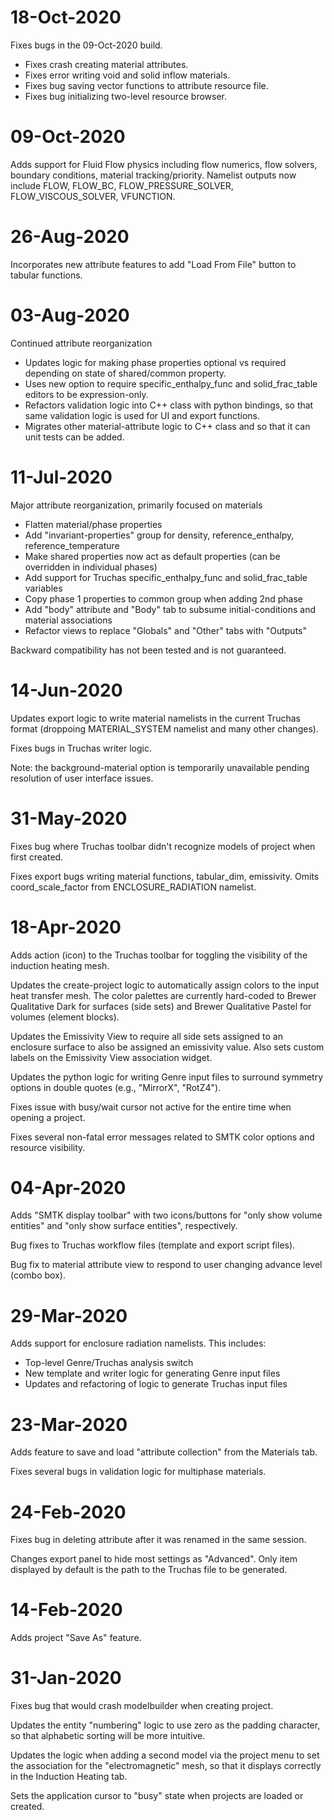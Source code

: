 # 18-Oct-2020

Fixes bugs in the 09-Oct-2020 build.

* Fixes crash creating material attributes.
* Fixes error writing void and solid inflow materials.
* Fixes bug saving vector functions to attribute resource file.
* Fixes bug initializing two-level resource browser.


# 09-Oct-2020

Adds support for Fluid Flow physics including flow numerics, flow solvers,
boundary conditions, material tracking/priority. Namelist outputs now include
FLOW, FLOW_BC, FLOW_PRESSURE_SOLVER, FLOW_VISCOUS_SOLVER, VFUNCTION.


# 26-Aug-2020

Incorporates new attribute features to add "Load From File" button to
tabular functions.


# 03-Aug-2020

Continued attribute reorganization

* Updates logic for making phase properties optional vs required
  depending on state of shared/common property.
* Uses new option to require specific_enthalpy_func and solid_frac_table
  editors to be expression-only.
* Refactors validation logic into C++ class with python bindings, so
  that same validation logic is used for UI and export functions.
* Migrates other material-attribute logic to C++ class and so that it can
  unit tests can be added.


# 11-Jul-2020

Major attribute reorganization, primarily focused on materials

* Flatten material/phase properties
* Add "invariant-properties" group for density, reference_enthalpy,
  reference_temperature
* Make shared properties now act as default properties (can be overridden
  in individual phases)
* Add support for Truchas specific_enthalpy_func and solid_frac_table variables
* Copy phase 1 properties to common group when adding 2nd phase
* Add "body" attribute and "Body" tab to subsume initial-conditions and
  material associations
* Refactor views to replace "Globals" and "Other" tabs with "Outputs"

Backward compatibility has not been tested and is not guaranteed.


# 14-Jun-2020

Updates export logic to write material namelists in the current
Truchas format (droppoing MATERIAL_SYSTEM namelist and many other
changes).

Fixes bugs in Truchas writer logic.

Note: the background-material option is temporarily unavailable
pending resolution of user interface issues.


# 31-May-2020

Fixes bug where Truchas toolbar didn't recognize models of
project when first created.

Fixes export bugs writing material functions, tabular_dim,
emissivity. Omits coord_scale_factor from ENCLOSURE_RADIATION
namelist.


# 18-Apr-2020

Adds action (icon) to the Truchas toolbar for toggling the visibility
of the induction heating mesh.

Updates the create-project logic to automatically assign colors
to the input heat transfer mesh. The color palettes are currently
hard-coded to Brewer Qualitative Dark for surfaces (side sets) and
Brewer Qualitative Pastel for volumes (element blocks).

Updates the Emissivity View to require all side sets assigned to
an enclosure surface to also be assigned an emissivity value. Also
sets custom labels on the Emissivity View association widget.

Updates the python logic for writing Genre input files to surround
symmetry options in double quotes (e.g., "MirrorX", "RotZ4").

Fixes issue with busy/wait cursor not active for the entire time
when opening a project.

Fixes several non-fatal error messages related to SMTK color options
and resource visibility.


# 04-Apr-2020

Adds "SMTK display toolbar" with two icons/buttons for
"only show volume entities" and "only show surface entities",
respectively.

Bug fixes to Truchas workflow files (template and export script files).

Bug fix to material attribute view to respond to user changing
advance level (combo box).


# 29-Mar-2020

Adds support for enclosure radiation namelists. This includes:

* Top-level Genre/Truchas analysis switch
* New template and writer logic for generating Genre input files
* Updates and refactoring of logic to generate Truchas input files


# 23-Mar-2020

Adds feature to save and load "attribute collection" from
the Materials tab.

Fixes several bugs in validation logic for multiphase materials.


# 24-Feb-2020

Fixes bug in deleting attribute after it was renamed in the
same session.

Changes export panel to hide most settings as "Advanced". Only
item displayed by default is the path to the Truchas file to be
generated.


# 14-Feb-2020

Adds project "Save As" feature.


# 31-Jan-2020

Fixes bug that would crash modelbuilder when creating project.

Updates the entity "numbering" logic to use zero as the padding character,
so that alphabetic sorting will be more intuitive.

Updates the logic when adding a second model via the project menu to set
the association for the "electromagnetic" mesh, so that it displays correctly
in the Induction Heating tab.

Sets the application cursor to "busy" state when projects are loaded or
created.
